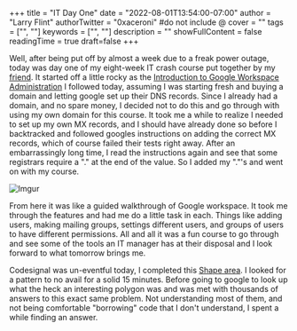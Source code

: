 +++
title = "IT Day One"
date = "2022-08-01T13:54:00-07:00"
author = "Larry Flint"
authorTwitter = "0xaceroni" #do not include @
cover = ""
tags = ["", ""]
keywords = ["", ""]
description = ""
showFullContent = false
readingTime = true
draft=false
+++

Well, after being put off by almost a week due to a freak power outage, today was day one of my eight-week IT crash course put together by my [friend](https://0xda.de/). It started off a little rocky as the [Introduction to Google Workspace Administration](https://www.cloudskillsboost.google/course_templates/90) I followed today, assuming I was starting fresh and buying a domain and letting google set up their DNS records. Since I already had a domain, and no spare money, I decided not to do this and go through with using my own domain for this course. It took me a while to realize I needed to set up my own MX records, and I should have already done so before I backtracked and followed googles instructions on adding the correct MX records, which of course failed their tests right away. After an embarrassingly long time, I read the instructions again and see that some registrars require a "." at the end of the value. So I added my "."'s and went on with my course.

![Imgur](https://i.imgur.com/E9IwVdb.png)

From here it was like a guided walkthrough of Google workspace. It took me through the features and had me do a little task in each. Things like adding users, making mailing groups, settings different users, and groups of users to have different permissions. All and all it was a fun course to go through and see some of the tools an IT manager has at their disposal and I look forward to what tomorrow brings me.

Codesignal was un-eventful today, I completed this [Shape area](https://app.codesignal.com/arcade/intro/level-2/yuGuHvcCaFCKk56rJ). I looked for a pattern to no avail for a solid 15 minutes. Before going to google to look up what the heck an interesting polygon was and was met with thousands of answers to this exact same problem. Not understanding most of them, and not being comfortable "borrowing" code that I don't understand, I spent a while finding an answer.

